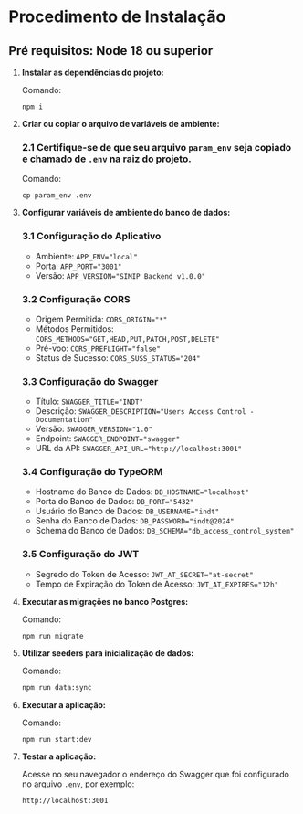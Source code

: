 # Procedimento de Instalação

## Pré requisitos: Node 18 ou superior

1. **Instalar as dependências do projeto:**

    Comando:

    ```
    npm i
    ```

2. **Criar ou copiar o arquivo de variáveis de ambiente:**

    ### 2.1 Certifique-se de que seu arquivo `param_env` seja copiado e chamado de `.env` na raiz do projeto.

    Comando:

    ```
    cp param_env .env
    ```

3. **Configurar variáveis de ambiente do banco de dados:**

    ### 3.1 Configuração do Aplicativo

    - Ambiente: `APP_ENV="local"`
    - Porta: `APP_PORT="3001"`
    - Versão: `APP_VERSION="SIMIP Backend v1.0.0"`

    ### 3.2 Configuração CORS

    - Origem Permitida: `CORS_ORIGIN="*"`
    - Métodos Permitidos: `CORS_METHODS="GET,HEAD,PUT,PATCH,POST,DELETE"`
    - Pré-voo: `CORS_PREFLIGHT="false"`
    - Status de Sucesso: `CORS_SUSS_STATUS="204"`

    ### 3.3 Configuração do Swagger

    - Título: `SWAGGER_TITLE="INDT"`
    - Descrição: `SWAGGER_DESCRIPTION="Users Access Control - Documentation"`
    - Versão: `SWAGGER_VERSION="1.0"`
    - Endpoint: `SWAGGER_ENDPOINT="swagger"`
    - URL da API: `SWAGGER_API_URL="http://localhost:3001"`

    ### 3.4 Configuração do TypeORM

    - Hostname do Banco de Dados: `DB_HOSTNAME="localhost"`
    - Porta do Banco de Dados: `DB_PORT="5432"`
    - Usuário do Banco de Dados: `DB_USERNAME="indt"`
    - Senha do Banco de Dados: `DB_PASSWORD="indt@2024"`
    - Schema do Banco de Dados: `DB_SCHEMA="db_access_control_system"`

    ### 3.5 Configuração do JWT

    - Segredo do Token de Acesso: `JWT_AT_SECRET="at-secret"`
    - Tempo de Expiração do Token de Acesso: `JWT_AT_EXPIRES="12h"`

4. **Executar as migrações no banco Postgres:**

    Comando:

    ```
    npm run migrate
    ```

5. **Utilizar seeders para inicialização de dados:**

    Comando:

    ```bash
    npm run data:sync
    ```

6. **Executar a aplicação:**

    Comando:

    ```
    npm run start:dev
    ```

7. **Testar a aplicação:**

    Acesse no seu navegador o endereço do Swagger que foi configurado no arquivo `.env`, por exemplo:

    ```
    http://localhost:3001
    ```
